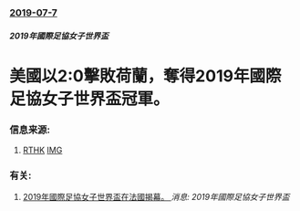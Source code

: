 ### [2019-07-7](/news/2019/07/7/index.md)

##### 2019年國際足協女子世界盃
# 美國以2:0擊敗荷蘭，奪得2019年國際足協女子世界盃冠軍。 




### 信息来源:

1. [RTHK](https://news.rthk.hk/rthk/ch/component/k2/1467133-20190708.htm) [IMG](https://newsstatic.rthk.hk/images/mfile_1467133_1_L_20190708073550.jpg)

### 有关:

1. [2019年國際足協女子世界盃在法國揭幕。 ](/zh/news/2019/06/7/2019年國際足協女子世界盃在法國揭幕.md) _消息: 2019年國際足協女子世界盃_
